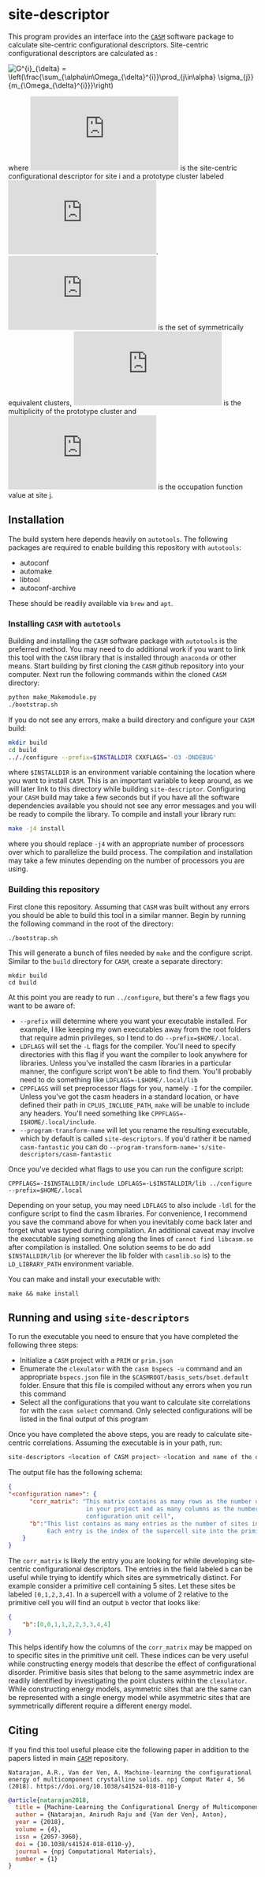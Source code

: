 # site-descriptor

This program provides an interface into the [```CASM```](https://github.com/prisms-center/CASMcode) software package to calculate site-centric configurational descriptors. Site-centric configurational descriptors are calculated as :

<img src="https://latex.codecogs.com/gif.latex?G^{i}_{\delta}&space;=&space;\left(\frac{\sum_{\alpha\in\Omega_{\delta}^{i}}\prod_{j\in\alpha}&space;\sigma_{j}}{m_{\Omega_{\delta}^{i}}}\right)" title="G^{i}_{\delta} = \left(\frac{\sum_{\alpha\in\Omega_{\delta}^{i}}\prod_{j\in\alpha} \sigma_{j}}{m_{\Omega_{\delta}^{i}}}\right)" />

where ![equation](https://latex.codecogs.com/gif.latex?%5Cinline%20G%5E%7Bi%7D_%7B%5Cdelta%7D) is the site-centric configurational descriptor for site i and a prototype cluster labeled ![equation](https://latex.codecogs.com/gif.latex?%5Cinline%20%5Cdelta). ![equation](https://latex.codecogs.com/gif.latex?%5Cinline%20%5COmega_%7B%5Cdelta%7D%5E%7Bi%7D) is the set of symmetrically equivalent clusters, ![equation](https://latex.codecogs.com/gif.latex?%5Cinline%20m_%7B%5COmega_%7B%5Cdelta%7D%5E%7Bi%7D%7D) is the multiplicity of the prototype cluster and ![equation](https://latex.codecogs.com/gif.latex?%5Cinline%20%5Csigma_%7Bj%7D) is the occupation function value at site j.

## Installation

The build system here depends heavily on ```autotools```. The following packages are required to enable building this repository with ```autotools```:

* autoconf
* automake
* libtool
* autoconf-archive

These should be readily available via ```brew``` and ```apt```.

### Installing ```CASM``` with ```autotools```

Building and installing the ```CASM``` software package with ```autotools``` is the preferred method. You may need to do additional work if you want to link this tool with the ```CASM``` library that is installed through ```anaconda``` or other means. Start building by first cloning the ```CASM``` github repository into your computer. Next run the following commands within the cloned ```CASM``` directory:

``` sh
python make_Makemodule.py
./bootstrap.sh
```
If you do not see any errors, make a build directory and configure your ```CASM``` build:

``` sh
mkdir build
cd build
.././configure --prefix=$INSTALLDIR CXXFLAGS='-O3 -DNDEBUG'
```

where ```$INSTALLDIR``` is an environment variable containing the location where you want to install ```CASM```. This is an important variable to keep around, as we will later link to this directory while building ```site-descriptor```. Configuring your ```CASM``` build may take a few seconds but if you have all the software dependencies available you should not see any error messages and you will be ready to compile the library. To compile and install your library run:

``` sh
make -j4 install
```
where you should replace ```-j4``` with an appropriate number of processors over which to parallelize the build process. The compilation and installation may take a few minutes depending on the number of processors you are using. 

### Building this repository

First clone this repository. Assuming that ```CASM``` was built without any errors you should be able to build this tool in a similar manner. Begin by running the following command in the root of the directory:
```
./bootstrap.sh
```
This will generate a bunch of files needed by ```make``` and the configure script. Similar to the ```build``` directory for ```CASM```, create a separate directory:
```
mkdir build
cd build
```
At this point you are ready to run ```../configure```, but there's a few flags you want to be aware of:
* ```--prefix``` will determine where you want your executable installed. For example, I like keeping my own executables away from the root folders that require admin privileges, so I tend to do ```--prefix=$HOME/.local```.
* ```LDFLAGS``` will set the ```-L``` flags for the compiler. You'll need to specify directories with this flag if you want the compiler to look anywhere for libraries. Unless you've installed the casm libraries in a particular manner, the configure script won't be able to find them. You'll probably need to do something like ```LDFLAGS=-L$HOME/.local/lib```
* ```CPPFLAGS``` will set preprocessor flags for you, namely ```-I``` for the compiler. Unless you've got the casm headers in a standard location, or have defined their path in ```CPLUS_INCLUDE_PATH```, ```make``` will be unable to include any headers. You'll need something like ```CPPFLAGS=-I$HOME/.local/include```.
* ```--program-transform-name``` will let you rename the resulting executable, which by default is called ```site-descriptors```. If you'd rather it be named ```casm-fantastic``` you can do ```--program-transform-name='s/site-descriptors/casm-fantastic```

Once you've decided what flags to use you can run the configure script:
```
CPPFLAGS=-I$INSTALLDIR/include LDFLAGS=-L$INSTALLDIR/lib ../configure --prefix=$HOME/.local
```
Depending on your setup, you may need ```LDFLAGS``` to also include ```-ldl``` for the configure script to find the casm libraries.
For convenience, I recommend you save the command above for when you inevitably come back later and forget what was typed during compilation.
An additional caveat may involve the executable saying something along the lines of ```cannot find libcasm.so``` after compilation is installed.
One solution seems to be do add ```$INSTALLDIR/lib``` (or wherever the lib folder with ```casmlib.so``` is) to the ```LD_LIBRARY_PATH``` environment variable.

You can make and install your executable with:
```
make && make install
```

## Running and using ```site-descriptors```

To run the executable you need to ensure that you have completed the following three steps:
* Initialize a ```CASM``` project with a ```PRIM``` or ```prim.json```
* Enumerate the ```clexulator``` with the ```casm bspecs -u``` command and an appropriate ```bspecs.json``` file in the ```$CASMROOT/basis_sets/bset.default``` folder. Ensure that this file is compiled without any errors when you run this command
* Select all the configurations that you want to calculate site correlations for with the ```casm select``` command. Only selected configurations will be listed in the final output of this program

Once you have completed the above steps, you are ready to calculate site-centric correlations. Assuming the executable is in your path, run:

``` sh
site-descriptors <location of CASM project> <location and name of the output file>
```

The output file has the following schema:

``` json
{
"<configuration name>": {
      "corr_matrix": "This matrix contains as many rows as the number of basis functions 
                      in your project and as many columns as the number of sites in the 
                      configuration unit cell",
      "b":"This list contains as many entries as the number of sites in the configuration supercell. 
           Each entry is the index of the supercell site into the primitive cell."
    }
}
```

The ```corr_matrix``` is likely the entry you are looking for while developing site-centric configurational descriptors. The entries in the field labeled ```b``` can be useful while trying to identify which sites are symmetrically distinct. For example consider a primitive cell containing 5 sites. Let these sites be labeled ```[0,1,2,3,4]```. In a supercell with a volume of 2 relative to the primitive cell you will find an output ```b``` vector that looks like:

``` json
{
    "b":[0,0,1,1,2,2,3,3,4,4]
}
```
This helps identify how the columns of the ```corr_matrix``` may be mapped on to specific sites in the primitive unit cell. These indices can be very useful while constructing energy models that describe the effect of configurational disorder. Primitive basis sites that belong to the same asymmetric index are readily identified by investigating the point clusters within the ```clexulator```. While constructing energy models, asymmetric sites that are the same can be represented with a single energy model while asymmetric sites that are symmetrically different require a different energy model.


## Citing
If you find this tool useful please cite the following paper in addition to the papers listed in main [```CASM```](https://github.com/prisms-center/CASMcode) repository.

```
Natarajan, A.R., Van der Ven, A. Machine-learning the configurational energy of multicomponent crystalline solids. npj Comput Mater 4, 56 (2018). https://doi.org/10.1038/s41524-018-0110-y
```

``` bibtex
@article{natarajan2018,
  title = {Machine-Learning the Configurational Energy of Multicomponent Crystalline Solids},
  author = {Natarajan, Anirudh Raju and {Van der Ven}, Anton},
  year = {2018},
  volume = {4},
  issn = {2057-3960},
  doi = {10.1038/s41524-018-0110-y},
  journal = {npj Computational Materials},
  number = {1}
}
```

